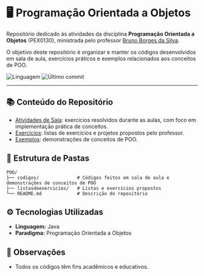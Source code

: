 # 🖥️ Programação Orientada a Objetos

Repositório dedicado às atividades da disciplina **Programação Orientada a Objetos** (PEX0130), ministrada pelo professor [Bruno Borges da Silva](https://github.com/silv4bufersa).

O objetivo deste repositório é organizar e manter os códigos desenvolvidos em sala de aula, exercícios práticos e exemplos relacionados aos conceitos de POO.

![Linguagem](https://img.shields.io/badge/linguagem-Java-red)
![Último commit](https://img.shields.io/github/last-commit/izalouyza/POO)

---

## 📚 Conteúdo do Repositório

- [Atividades de Sala](https://github.com/izalouyza/POO/tree/main/listasdeexercicios/Listas_sala): exercícios resolvidos durante as aulas, com foco em implementação prática de conceitos.  
- [Exercícios](https://github.com/izalouyza/POO/tree/main/listasdeexercicios): listas de exercícios e projetos propostos pelo professor.  
- [Exemplos](https://github.com/izalouyza/POO/tree/main/codigos): demonstrações de conceitos de POO.



## 📂 Estrutura de Pastas

```
POO/
├── codigos/              # Códigos feitos em sala de aula e demonstrações de conceitos de POO
├── listasdeexercicios/   # Listas e exercícios propostos          
└── README.md             # Descrição do repositório
```

## ⚙️ Tecnologias Utilizadas

- **Linguagem:** Java
- **Paradigma:** Programação Orientada a Objetos

## 📝 Observações

- Todos os códigos têm fins acadêmicos e educativos.




